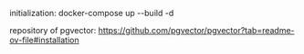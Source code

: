 initialization:
docker-compose up --build -d

repository of pgvector:
https://github.com/pgvector/pgvector?tab=readme-ov-file#installation
